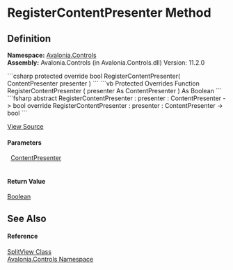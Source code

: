 # RegisterContentPresenter Method




## Definition
**Namespace:** <a href="N_Avalonia_Controls">Avalonia.Controls</a>  
**Assembly:** Avalonia.Controls (in Avalonia.Controls.dll) Version: 11.2.0

<Tabs groupId="api-code-preview">
<TabItem value="csharp" label="C#">
```csharp
protected override bool RegisterContentPresenter(
	ContentPresenter presenter
)
```
</TabItem>
<TabItem value="vb" label="VB">
```vb
Protected Overrides Function RegisterContentPresenter ( 
	presenter As ContentPresenter
) As Boolean
```
</TabItem>
<TabItem value="fsharp" label="F#">
```fsharp
abstract RegisterContentPresenter : 
        presenter : ContentPresenter -> bool 
override RegisterContentPresenter : 
        presenter : ContentPresenter -> bool 
```
</TabItem>
</Tabs>



<a href="https://github.com/AvaloniaUI/Avalonia/tree/master/src/Avalonia.Controls/SplitView/SplitView.cs#L284" title="View the source code">View Source</a>



#### Parameters
<dl><dt>  <a href="T_Avalonia_Controls_Presenters_ContentPresenter">ContentPresenter</a></dt><dd> </dd></dl>

#### Return Value
<a href="https://learn.microsoft.com/dotnet/api/system.boolean" target="_blank" rel="noopener noreferrer">Boolean</a>

## See Also


#### Reference
<a href="T_Avalonia_Controls_SplitView">SplitView Class</a>  
<a href="N_Avalonia_Controls">Avalonia.Controls Namespace</a>  

